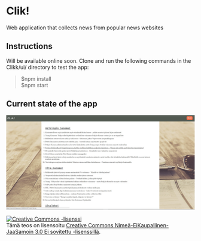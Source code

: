 # Clik! #

 Web application that collects news from popular news websites
 
## Instructions

 Will be available online soon. Clone and run the following commands in the Clikk/ui/ directory to test the app:

> $npm install  
> $npm start

## Current state of the app
![Picture of the current state of the app](https://raw.githubusercontent.com/jexniemi/Clik/master/ui/src/pics/status.jpg)
 
 <a rel="license" href="http://creativecommons.org/licenses/by-nc-sa/3.0/"><img alt="Creative Commons -lisenssi" style="border-width:0" src="https://i.creativecommons.org/l/by-nc-sa/3.0/88x31.png" /></a><br />Tämä teos on lisensoitu <a rel="license" href="http://creativecommons.org/licenses/by-nc-sa/3.0/">Creative Commons Nimeä-EiKaupallinen-JaaSamoin 3.0 Ei sovitettu -lisenssillä</a>.

